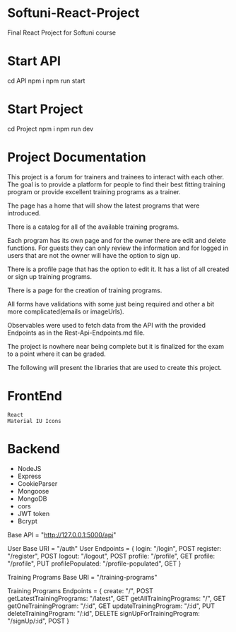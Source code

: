 # Softuni-React-Project

Final React Project for Softuni course

# Start API

cd API
npm i
npm run start

# Start Project

cd Project
npm i
npm run dev

# Project Documentation

This project is a forum for trainers and trainees to interact with each other. The goal is to provide a platform for people to find their best fitting training program or provide excellent training programs as a trainer.

The page has a home that will show the latest programs that were introduced.

There is a catalog for all of the available training programs.

Each program has its own page and for the owner there are edit and delete functions. For guests they can only review the information and for logged in users that are not the owner will have the option to sign up.

There is a profile page that has the option to edit it. It has a list of all created or sign up training programs.

There is a page for the creation of training programs.

All forms have validations with some just being required and other a bit more complicated(emails or imageUrls).

Observables were used to fetch data from the API with the provided Endpoints as in the Rest-Api-Endpoints.md file.

The project is nowhere near being complete but it is finalized for the exam to a point where it can be graded.

The following will present the libraries that are used to create this project.

# FrontEnd

    React
    Material IU Icons

# Backend

- NodeJS
- Express
- CookieParser
- Mongoose
- MongoDB
- cors
- JWT token
- Bcrypt

Base API = "http://127.0.0.1:5000/api"

User Base URI = "/auth"
User Endpoints = {
login: "/login", POST
register: "/register", POST
logout: "/logout", POST
profile: "/profile", GET
profile: "/profile", PUT
profilePopulated: "/profile-populated", GET
}

Training Programs Base URI = "/training-programs"

Training Programs Endpoints = {
create: "/", POST
getLatestTrainingPrograms: "/latest", GET
getAllTrainingPrograms: "/", GET
getOneTrainingProgram: "/:id", GET
updateTrainingProgram: "/:id", PUT
deleteTrainingProgram: "/:id", DELETE
signUpForTrainingProgram: "/signUp/:id", POST
}
